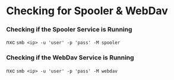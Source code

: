 # Checking for Spooler & WebDav

### Checking if the Spooler Service is Running

nxc `smb <ip> -u 'user' -p 'pass' -M spooler`

### Checking if the WebDav Service is Running

nxc `smb <ip> -u 'user' -p 'pass' -M webdav`
